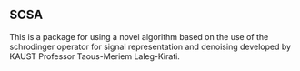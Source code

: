 ## SCSA

This is a package for using a novel algorithm based on the use of the schrodinger operator for signal representation and denoising developed by
KAUST Professor Taous-Meriem Laleg-Kirati.

